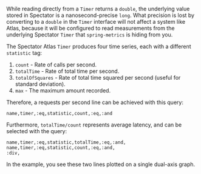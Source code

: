 While reading directly from a `Timer` returns a `double`, the underlying value 
stored in Spectator is a nanosecond-precise `long`. What precision is lost by 
converting to a `double` in the `Timer` interface will not affect a system like 
Atlas, because it will be configured to read measurements from the underlying 
Spectator `Timer` that `spring-metrics` is hiding from you.

The Spectator Atlas `Timer` produces four time series, each with a different `statistic` tag:

1) `count` - Rate of calls per second.
2) `totalTime` - Rate of total time per second.
3) `totalOfSquares` - Rate of total time squared per second (useful for standard deviation).
4) `max` - The maximum amount recorded.

Therefore, a requests per second line can be achieved with this query:

```http
name,timer,:eq,statistic,count,:eq,:and
```

Furthermore, `totalTime/count` represents average latency, and can be selected with the query:

```http
name,timer,:eq,statistic,totalTime,:eq,:and,
name,timer,:eq,statistic,count,:eq,:and,
:div,
```

In the example, you see these two lines plotted on a single dual-axis graph.
